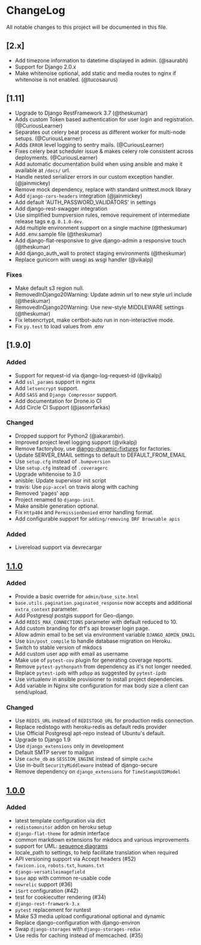 # ChangeLog
All notable changes to this project will be documented in this file.

## [2.x]
- Add timezone information to datetime displayed in admin. (@saurabh)
- Support for Django 2.0.x
- Make whitenoise optional, add static and media routes to nginx if whitenoise is not enabled. (@tucosaurus)

## [1.11]

- Upgrade to Django RestFramework 3.7 (@theskumar)
- Adds custom Token based authentication for user login and registration. (@CuriousLearner)
- Separates out celery beat process as different worker for multi-node setups. (@CuriousLearner)
- Adds `ERROR` level logging to sentry mails. (@CuriousLearner)
- Fixes celery beat scheduler issue & makes celery role consistent across deployments. (@CuriousLearner)
- Add automatic documentation build when using ansible and make it available at `/docs/` url.
- Handle nested serializer errors in our custom exception handler. (@jainmickey)
- Remove mock dependency, replace with standard unittest.mock library
- Add `django-cors-headers` integration (@jainmickey)
- Add default 'AUTH_PASSWORD_VALIDATORS' in settings
- Add django-rest-swagger integration
- Use simplified bumpversion rules, remove requirement of intermediate release tags e.g. `0.1.0-dev`.
- Add multiple environment support on a single machine (@theskumar)
- Add .env.sample file (@theskumar)
- Add django-flat-responsive to give django-admin a responsive touch (@theskumar)
- Add django_auth_wall to protect staging environments (@theskumar)
- Replace gunicorn with uwsgi as wsgi handler (@vikalpj)

### Fixes
- Make default s3 region null.
- RemovedInDjango20Warning: Update admin url to new style url include (@theskumar)
- RemovedInDjango20Warning: Use new-style MIDDLEWARE settings (@theskumar)
- Fix letsencrtypt, make certbot-auto run in non-interactive mode.
- Fix `py.test` to load values from .env

## [1.9.0]

### Added

- Support for request-id via django-log-request-id (@vikalpj)
- Add `ssl_params` support in nginx
- Add `letsencrypt` support.
- Add `SASS` and `Django Compressor` support.
- Add documentation for Drone.io CI
- Add Circle CI Support (@jasonrfarkas)

### Changed
- Dropped support for Python2 (@akarambir).
- Improved project level logging support (@vikalpj)
- Remove factoryboy, use [django-dynamic-fixtures] for factories.
- Update SERVER_EMAIL settings to default to DEFAULT_FROM_EMAIL
- Use `setup.cfg` instead of `.bumpversion`
- Use `setup.cfg` instead of `.coveragerc`
- Upgrade whitenoise to 3.0
- anisble: Update supervisor init script
- travis: Use `pip-accel` on travis along with caching
- Removed 'pages' app
- Project renamed to `django-init`.
- Make ansible generation optional.
- Fix `Http404` and `PermissionDenied` error handling format.
- Add configurable support for `adding/removing DRF Browsable apis`



[django-dynamic-fixtures]: https://github.com/paulocheque/django-dynamic-fixture

### Added
- Livereload support via devrecargar

## [1.1.0]
### Added
- Provide a basic override for `admin/base_site.html`
- `base.utils.pagination.paginated_response` now accepts and additional `extra_context` parameter.
- Add Postgresql postgis support for Geo-django.
- Add `REDIS_MAX_CONNECTIONS` parameter with default reduced to 10.
- Add custom branding for drf's api browser login page.
- Allow admin email to be set via environment variable `DJANGO_ADMIN_EMAIL`
- Use `bin/post_compile` to handle database migration on Heroku.
- Switch to stable version of mkdocs
- Add custom user app with email as username
- Make use of `pytest-cov` plugin for generating coverage reports.
- Remove `pytest-pythonpath` from dependency as it's not longer needed.
- Replace `pytest-ipdb` with `pdbpp` as suggested by `pytest-ipdb`
- Use virtualenv in ansible provisioner to install project dependencies.
- Add variable in Nginx site configuration for max body size a client can send/upload.

### Changed
- Use `REDIS_URL` instead of `REDISTOGO_URL` for production redis connection.
- Replace redistogo with heroku-redis as default redis provider
- Use Official Postgresql apt-repo instead of Ubuntu's default.
- Upgrade to Django 1.9
- Use `django_extensions` only in development
- Default SMTP server to mailgun
- Use `cache_db` as `SESSION_ENGINE` instead of simple `cache`
- Use in-built `SecurityMiddleware` instead of django-secure
- Remove dependency on `django_extensions` for `TimeStampUUIDModel`

## [1.0.0]
### Added
- latest template configuration via dict
- `redistomonitor` addon on heroku setup
- `django-flat-theme` for admin interface
- common markdown extensions for mkdocs and various improvements
- support for UML: [sequence diagrams](http://en.wikipedia.org/wiki/Sequence_diagram)
- locale_path to settings, to help facilitate translation when required
- API versioning support via Accept headers (#52)
- `favicon.ico`, `robots.txt`, `humans.txt`
- `django-versatileimagefield`
- `base` app with common re-usable code
- `newrelic` support (#36)
- `iSort` configuration (#42)
- test for cookiecutter rendering (#34)
- `django-rest-framwork-3.x`
- `pytest` replacement for runtest
- Make S3 media upload configurational optional and dynamic
- Replace django-configuration with django-environ
- Swap `django-storages` with `django-storages-redux`
- Use redis for caching instead of memcached. (#35)

[1.2.0-dev]: https://github.com/Fueled/django-init/compare/v1.1.0...master
[1.1.0]: https://github.com/Fueled/django-init/compare/v1.0.0...v1.1.0
[1.0.0]: https://github.com/Fueled/django-init/compare/v0.0.1...v1.0.0
